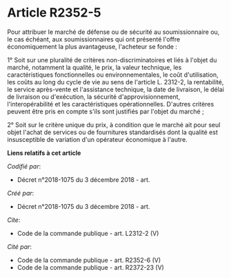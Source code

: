 # Article R2352-5

Pour attribuer le marché de défense ou de sécurité au soumissionnaire ou, le cas échéant, aux soumissionnaires qui ont
présenté l'offre économiquement la plus avantageuse, l'acheteur se fonde : 

1° Soit sur une pluralité de critères non-discriminatoires et liés à l'objet du marché, notamment la qualité, le prix, la
valeur technique, les caractéristiques fonctionnelles ou environnementales, le coût d'utilisation, les coûts au long du cycle
de vie au sens de l'article L. 2312-2, la rentabilité, le service après-vente et l'assistance technique, la date de
livraison, le délai de livraison ou d'exécution, la sécurité d'approvisionnement, l'interopérabilité et les caractéristiques
opérationnelles. D'autres critères peuvent être pris en compte s'ils sont justifiés par l'objet du marché ; 

2° Soit sur le critère unique du prix, à condition que le marché ait pour seul objet l'achat de services ou de fournitures
standardisés dont la qualité est insusceptible de variation d'un opérateur économique à l'autre.

**Liens relatifs à cet article**

_Codifié par_:

  - Décret n°2018-1075 du 3 décembre 2018 - art.

_Créé par_:

  - Décret n°2018-1075 du 3 décembre 2018 - art.

_Cite_:

  - Code de la commande publique - art. L2312-2 (V)

_Cité par_:

  - Code de la commande publique - art. R2352-6 (V)
  - Code de la commande publique - art. R2372-23 (V)
